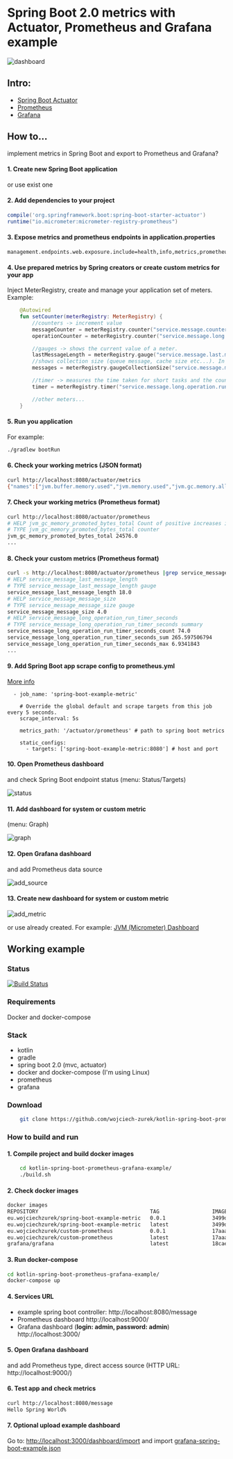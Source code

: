 # Spring Boot 2.0 metrics with Actuator, Prometheus and Grafana example

![dashboard](readme/dashboard.png "Dashboard")

## Intro:

 - [Spring Boot Actuator](https://docs.spring.io/spring-boot/docs/current/reference/html/production-ready.html)
 - [Prometheus](https://prometheus.io/)
 - [Grafana](https://grafana.com/)

## How to...

implement metrics in Spring Boot and export to Prometheus and Grafana?

#### 1. Create new Spring Boot application

or use exist one

#### 2. Add dependencies to your project

```gradle
compile('org.springframework.boot:spring-boot-starter-actuator')
runtime("io.micrometer:micrometer-registry-prometheus")
```

#### 3. Expose metrics and prometheus endpoints in application.properties

```
management.endpoints.web.exposure.include=health,info,metrics,prometheus
```

#### 4. Use prepared metrics by Spring creators or create custom metrics for your app

Inject MeterRegistry, create and manage your application set of meters.
Example:
```kotlin
    @Autowired
    fun setCounter(meterRegistry: MeterRegistry) {
        //counters -> increment value
        messageCounter = meterRegistry.counter("service.message.counter")
        operationCounter = meterRegistry.counter("service.message.long.operation.counter")

        //gauges -> shows the current value of a meter.
        lastMessageLength = meterRegistry.gauge("service.message.last.message.length", AtomicInteger())!!
        //shows collection size (queue message, cache size etc...). In real app the collection implementation used should be thread safe.
        messages = meterRegistry.gaugeCollectionSize("service.message.message.size", emptyList(), mutableListOf())!!

        //timer -> measures the time taken for short tasks and the count of these tasks.
        timer = meterRegistry.timer("service.message.long.operation.run.timer")

        //other meters...
    }
```

#### 5. Run you application

For example:
```bash
./gradlew bootRun
```

#### 6. Check your working metrics (JSON format)

```bash
curl http://localhost:8080/actuator/metrics
{"names":["jvm.buffer.memory.used","jvm.memory.used","jvm.gc.memory.allocated","jvm.memory.committed","tomcat.sessions.created","tomcat.sessions.expired","tomcat.global.request.max","tomcat.global.error","jvm.gc.max.data.size","service.hello.operation.run.timer","service.message.operation.counter","logback.events","system.cpu.count","jvm.memory.max","jvm.buffer.total.capacity","jvm.buffer.count","process.files.max","jvm.threads.daemon","process.start.time","service.message.counter","tomcat.global.sent","tomcat.sessions.active.max","tomcat.threads.config.max","service.message.last.length","jvm.gc.live.data.size","process.files.open","process.cpu.usage","service.message.message.size","tomcat.servlet.request","process.uptime","tomcat.global.received","system.load.average.1m","tomcat.cache.hit","http.server.requests","jvm.gc.pause","tomcat.servlet.error","tomcat.servlet.request.max","tomcat.cache.access","tomcat.threads.busy","tomcat.sessions.active.current","system.cpu.usage","jvm.threads.live","jvm.classes.loaded","jvm.classes.unloaded","jvm.threads.peak","tomcat.threads.current","tomcat.global.request","jvm.gc.memory.promoted","tomcat.sessions.rejected","tomcat.sessions.alive.max"]}%   
```

#### 7. Check your working metrics (Prometheus format)

```bash
curl http://localhost:8080/actuator/prometheus
# HELP jvm_gc_memory_promoted_bytes_total Count of positive increases in the size of the old generation memory pool before GC to after GC
# TYPE jvm_gc_memory_promoted_bytes_total counter
jvm_gc_memory_promoted_bytes_total 24576.0
...
```

#### 8. Check your custom metrics (Prometheus format)

```bash
curl -s http://localhost:8080/actuator/prometheus |grep service_message
# HELP service_message_last_message_length  
# TYPE service_message_last_message_length gauge
service_message_last_message_length 18.0
# HELP service_message_message_size  
# TYPE service_message_message_size gauge
service_message_message_size 4.0
# HELP service_message_long_operation_run_timer_seconds  
# TYPE service_message_long_operation_run_timer_seconds summary
service_message_long_operation_run_timer_seconds_count 74.0
service_message_long_operation_run_timer_seconds_sum 265.597506794
service_message_long_operation_run_timer_seconds_max 6.9341843
...
```

#### 9. Add Spring Boot app scrape config to prometheus.yml

[More info](https://prometheus.io/docs/prometheus/latest/configuration/configuration/)

```
  - job_name: 'spring-boot-example-metric'
  
    # Override the global default and scrape targets from this job every 5 seconds.
    scrape_interval: 5s

    metrics_path: '/actuator/prometheus' # path to spring boot metrics

    static_configs:
      - targets: ['spring-boot-example-metric:8080'] # host and port
```

#### 10. Open Prometheus dashboard

and check Spring Boot endpoint status (menu: Status/Targets)

![status](readme/prometheus-1.png "Status")

#### 11. Add dashboard for system or custom metric

(menu: Graph)

![graph](readme/prometheus-2.png "Graph")

#### 12. Open Grafana dashboard 

and add Prometheus data source

![add_source](readme/grafana-1.png "Add source")

#### 13. Create new dashboard for system or custom metric

![add_metric](readme/grafana-2.png "Add metric")

or use already created.
For example:
[JVM (Micrometer) Dashboard](https://grafana.com/dashboards/4701)


## Working example

### Status

[![Build Status](https://travis-ci.org/wojciech-zurek/kotlin-spring-boot-prometheus-grafana-example.svg?branch=master)](https://travis-ci.org/wojciech-zurek/kotlin-spring-boot-prometheus-grafana-example)

### Requirements
Docker and docker-compose

### Stack
 - kotlin
 - gradle
 - spring boot 2.0 (mvc, actuator)
 - docker and docker-compose (I'm using Linux)
 - prometheus
 - grafana

### Download

```bash
    git clone https://github.com/wojciech-zurek/kotlin-spring-boot-prometheus-grafana-example.git
```

### How to build and run

#### 1. Compile project and build docker images
```bash
    cd kotlin-spring-boot-prometheus-grafana-example/
    ./build.sh
```
#### 2. Check docker images
```bash
docker images    
REPOSITORY                                    TAG                 IMAGE ID            CREATED             SIZE
eu.wojciechzurek/spring-boot-example-metric   0.0.1               3499dee25307        About an hour ago   123MB
eu.wojciechzurek/spring-boot-example-metric   latest              3499dee25307        About an hour ago   123MB
eu.wojciechzurek/custom-prometheus            0.0.1               17aaa34718de        About an hour ago   112MB
eu.wojciechzurek/custom-prometheus            latest              17aaa34718de        About an hour ago   112MB
grafana/grafana                               latest              18cae91912fc        5 days ago          301MB
```

#### 3. Run docker-compose

```bash
cd kotlin-spring-boot-prometheus-grafana-example/
docker-compose up
```

#### 4. Services URL
 - example spring boot controller: http://localhost:8080/message 
 - Prometheus dashboard http://localhost:9000/ 
 - Grafana dashboard (**login: admin, password: admin**) http://localhost:3000/ 

#### 5. Open Grafana dashboard
and add Prometheus type, direct access source (HTTP URL: http://localhost:9000/)

#### 6. Test app and check metrics
```bash
curl http://localhost:8080/message
Hello Spring World%                               
```
#### 7. Optional upload example dashboard

Go to: [http://localhost:3000/dashboard/import](http://localhost:3000/dashboard/import) and import [grafana-spring-boot-example.json](/grafana-spring-boot-example.json)
